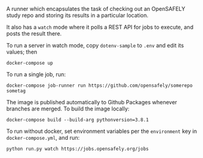 A runner which encapsulates the task of checking out an OpenSAFELY
study repo and storing its results in a particular location.

It also has a `watch` mode where it polls a REST API for jobs to
execute, and posts the result there.

To run a server in watch mode, copy `dotenv-sample` to `.env` and edit its values; then

    docker-compose up

To run a single job, run:

    docker-compose job-runner run https://github.com/opensafely/somerepo sometag

The image is published automatically to Github Packages whenever
branches are merged.  To build the image locally:

    docker-compose build --build-arg pythonversion=3.8.1

To run without docker, set environment variables per the `environment` key in
`docker-compose.yml`, and run:

    python run.py watch https://jobs.opensafely.org/jobs
